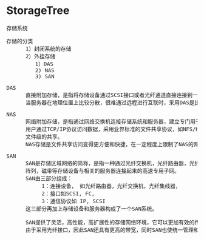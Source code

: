 # StorageTree
存储系统

<pre>
存储的分类
      1）封闭系统的存储
      2）外挂存储
         1）DAS
         2) NAS
         3) SAN
</pre>

<pre>
DAS
      直接附加存储，是指将存储设备通过SCSI接口或者光纤通道直接连接到一台服务器上。
      当服务器在地理位置上比较分散，很难通过远程进行互联时，采用DAS是比较好的解决方案
</pre>

<pre>
NAS   
      网络附加存储，是指通过网络交换机连接存储系统和服务器，建立专门用于数据存储的私有网络
      用户通过TCP/IP协议访问数据，采用业界标准的文件共享协议，如NFS/HTTP/CIFS来实现基于
      文件级的共享。
      NAS存储是文件共享访问变得更方便和快捷，在一定程度上限制了NAS的网络传输能力
</pre>

<pre>
SAN
      SAN是存储区域网络的简称，是指一种通过光纤交换机，光纤路由器，光纤集线器等设备将磁盘
      阵列，磁带等存储设备与相关的服务器连接起来的高速专用子网。
      SAN由三部分组成：
           1：连接设备， 如光纤路由器，光纤交换机，光纤集线器，
           2：接口如SCSI, FC, 
           3：通信协议如 IP, SCSI
      这三部分再加上存储设备和服务器构成了一个SAN系统。

      SAN提供了灵活，高性能，高扩展性的存储网络环境，它可以更加有效的传输海量的数据块。
      由于采用光纤接口，因此SAN还具有更高的带宽，同时SAN也使统一管理和集中控制简化。
</pre>
